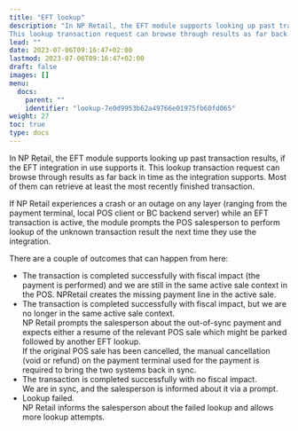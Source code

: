 ```yaml
---
title: "EFT lookup"
description: "In NP Retail, the EFT module supports looking up past transaction results, if the EFT integration in use supports it.
This lookup transaction request can browse through results as far back in time as the integration supports. Most of them can retrieve at least the most recently finished transaction."
lead: ""
date: 2023-07-06T09:16:47+02:00
lastmod: 2023-07-06T09:16:47+02:00
draft: false
images: []
menu:
  docs:
    parent: ""
    identifier: "lookup-7e0d9953b62a49766e01975fb60fd065"
weight: 27
toc: true
type: docs
---
```


In NP Retail, the EFT module supports looking up past transaction results, if the EFT integration in use supports it.
This lookup transaction request can browse through results as far back in time as the integration supports. Most of them can retrieve at least the most recently finished transaction.

If NP Retail experiences a crash or an outage on any layer (ranging from the payment terminal, local POS client or BC backend server) while an EFT transaction is active, the module prompts the POS salesperson to perform lookup of the unknown transaction result the next time they use the integration.


There are a couple of outcomes that can happen from here:

- The transaction is completed successfully with fiscal impact (the payment is performed) and we are still in the same active sale context in the POS.
NPRetail creates the missing payment line in the active sale.
- The transaction is completed successfully with fiscal impact, but we are no longer in the same active sale context.   
NP Retail prompts the salesperson about the out-of-sync payment and expects either a resume of the relevant POS sale which might be parked followed by another EFT lookup.   
If the original POS sale has been cancelled, the manual cancellation (void or refund) on the payment terminal used for the payment is required to bring the two systems back in sync.
- The transaction is completed successfully with no fiscal impact.    
We are in sync, and the salesperson is informed about it via a prompt.
- Lookup failed.   
NP Retail informs the salesperson about the failed lookup and allows more lookup attempts. 